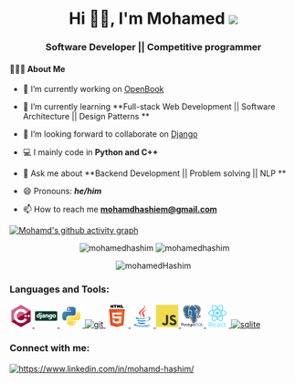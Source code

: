 <h1 align="center">Hi 👋🏽, I'm Mohamed <img src="https://emojis.slackmojis.com/emojis/images/1617668603/27681/script_code.gif?1617668603" width="40"/></h1>
<h3 align="center">Software Developer || Competitive programmer</h3>


#### 👨🏻‍💻  About Me

- 🔭 I’m currently working on [OpenBook](https://github.com/mohamdzezo/WebProjects/tree/main/OpenBook)

- 🌱 I’m currently learning **Full-stack Web Development || Software Architecture || Design Patterns **

- :space_invader: I’m looking forward to collaborate on [Django](https://github.com/django/django)

- 💻 I mainly code in **Python and C++**

- 💬 Ask me about **Backend Development || Problem solving || NLP **

- 😄 Pronouns: **_he/him_**  

- 📫 How to reach me **mohamdhashiem@gmail.com**

[![Mohamd's github activity graph](https://activity-graph.herokuapp.com/graph?username=mohamdzezo&theme=xcode)](https://git.io/mohamdzezo)



 <p align="center">
  &nbsp;<img width="48%" src="https://github-readme-stats.vercel.app/api?username=mohamdzezo&show_icons=true&locale=en&theme=radical" alt="mohamedhashim" />
  <img width="48%" src="https://github-readme-streak-stats.herokuapp.com/?user=mohamdzezo&theme=radical" alt="mohamedhashim" />
</p>
<p align="center"><img src="https://github-readme-stats.vercel.app/api/top-langs?username=mohamdzezo&show_icons=true&locale=en&layout=compact&theme=radical" alt="mohamedHashim" /></p>





<h3 align="left">Languages and Tools:</h3>
<p align="left">  <a href="https://www.w3schools.com/cpp/" target="_blank"> <img src="https://raw.githubusercontent.com/devicons/devicon/master/icons/cplusplus/cplusplus-original.svg" alt="cplusplus" width="40" height="40"/> </a> <a href="https://www.djangoproject.com/" target="_blank"> <img src="https://raw.githubusercontent.com/devicons/devicon/master/icons/django/django-original.svg" alt="django" width="40" height="40"/> </a> 
     <a href="https://www.python.org" target="_blank"> <img src="https://raw.githubusercontent.com/devicons/devicon/master/icons/python/python-original.svg" alt="python" width="40" height="40"/> </a>
    <a href="https://git-scm.com/" target="_blank"> <img src="https://www.vectorlogo.zone/logos/git-scm/git-scm-icon.svg" alt="git" width="40" height="40"/> </a> <a href="https://www.w3.org/html/" target="_blank"> <img src="https://raw.githubusercontent.com/devicons/devicon/master/icons/html5/html5-original-wordmark.svg" alt="html5" width="40" height="40"/> </a> <a href="https://www.java.com" target="_blank"> <img src="https://raw.githubusercontent.com/devicons/devicon/master/icons/java/java-original.svg" alt="java" width="40" height="40"/> </a> <a href="https://developer.mozilla.org/en-US/docs/Web/JavaScript" target="_blank"> <img src="https://raw.githubusercontent.com/devicons/devicon/master/icons/javascript/javascript-original.svg" alt="javascript" width="40" height="40"/> </a> <a href="https://www.postgresql.org" target="_blank"> <img src="https://raw.githubusercontent.com/devicons/devicon/master/icons/postgresql/postgresql-original-wordmark.svg" alt="postgresql" width="40" height="40"/> </a> <a href="https://reactjs.org/" target="_blank"> <img src="https://raw.githubusercontent.com/devicons/devicon/master/icons/react/react-original-wordmark.svg" alt="react" width="40" height="40"/> </a> <a href="https://www.sqlite.org/" target="_blank"> <img src="https://www.vectorlogo.zone/logos/sqlite/sqlite-icon.svg" alt="sqlite" width="40" height="40"/> </a>



<h3 align="left">Connect with me:</h3>
<p align="left">
<a href="https://www.linkedin.com/in/mohamd-hashim/" target="blank"><img align="center" src="https://raw.githubusercontent.com/rahuldkjain/github-profile-readme-generator/master/src/images/icons/Social/linked-in-alt.svg" alt="https://www.linkedin.com/in/mohamd-hashim/" height="30" width="40" /></a>
</p>


